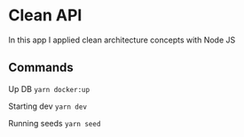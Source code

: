 # Clean API

In this app I applied clean architecture concepts with Node JS

## Commands

Up DB
`
yarn docker:up
`

Starting dev
`
yarn dev
`

Running seeds
`
yarn seed
`

